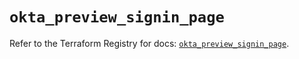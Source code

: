# `okta_preview_signin_page`

Refer to the Terraform Registry for docs: [`okta_preview_signin_page`](https://registry.terraform.io/providers/okta/okta/4.8.1/docs/resources/preview_signin_page).
